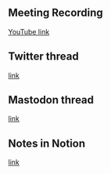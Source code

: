 ## Meeting Recording

[YouTube link](---)

## Twitter thread

[link](---)

## Mastodon thread

[link](---)

## Notes in Notion

[link](---)
